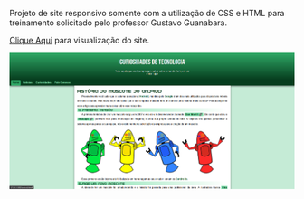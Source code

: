 Projeto de site responsivo somente com a utilização de CSS e HTML para treinamento solicitado pelo professor Gustavo Guanabara. 

<a href="https://thiagotorresferrao.github.io/desafio_android/">Clique Aqui</a> para visualização do site.

![demo](demo_image.png)
